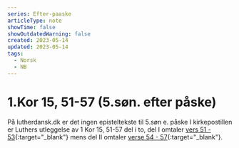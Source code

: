 ```yaml
---
series: Efter-paaske
articleType: note
showTime: false
showOutdatedWarning: false
created: 2023-05-14
updated: 2023-05-14
tags:
  - Norsk
  - NB
---
```


# 1.Kor 15, 51-57 (5.søn. efter påske)
På lutherdansk.dk er det ingen episteltekste til 5.søn e. påske
I kirkepostillen er Luthers utleggelse av 1 Kor 15, 51-57 del i to, del I omtaler [vers 51 - 53](https://www.nb.no/items/1ac135aafa043b78d331eaabe3acb866?page=989){:target="_blank"} mens del II omtaler [verse 54 - 57](https://www.nb.no/items/1ac135aafa043b78d331eaabe3acb866?page=999){:target="_blank"}.
<!-- 
Dr. Martin Luther's Church-Postil 
Original source: https://lutherdansk.dk
by Priest Finn B. Andersen.
Copied and processed into md-format 
by lovkyndig 2023.
-->